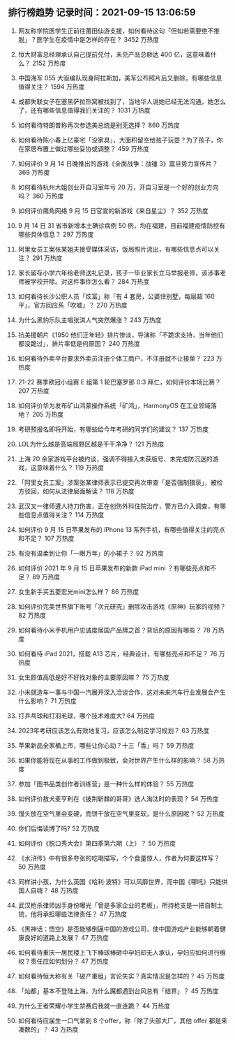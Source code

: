 
## 排行榜趋势 记录时间：2021-09-15 13:06:59
  
  1. 网友称学院医学生正前往莆田仙游支援，如何看待这句「但如若需要绝不推脱」？医学生在疫情中是怎样的存在？ 3452 万热度
    
  2. 恒大财富总经理承认自己提前兑付，未兑产品总额达 400 亿，这意味着什么？ 2152 万热度
    
  3. 中国海军 055 大驱编队现身阿拉斯加，美军公布照片后又删除，有哪些信息值得关注？ 1594 万热度
    
  4. 成都失联女子在塞黑萨拉热窝被找到了，当地华人说她已经无法沟通，她怎么了，还有哪些信息值得我们关注的？ 1031 万热度
    
  5. 如何看待特朗普称再次参选美总统是别无选择？ 860 万热度
    
  6. 如何看待陈小春上亿豪宅「没家具」，大面积留空给孩子玩耍？为了孩子，你在家居布置上做过哪些妥协或调整？ 459 万热度
    
  7. 如何评价 9 月 14 日晚推出的游戏《全面战争：战锤 3》震旦势力宣传片？ 369 万热度
    
  8. 如何看待杭州大姐创业开自习室年亏 20 万，开自习室是一个好的创业方向吗？ 360 万热度
    
  9. 如何评价鹰角网络 9 月 15 日官宣的新游戏《来自星尘》？ 352 万热度
    
  10. 9 月 14 日 31 省市新增本土确诊病例 50 例，均在福建，目前福建疫情防控有哪些具体信息？ 297 万热度
    
  11. 阿里女员工案张某姐夫接受媒体采访，饭局照片流出，有哪些信息点可以关注？ 291 万热度
    
  12. 家长留存小学六年给老师送礼记录，孩子一毕业家长立马举报老师，该涉事老师被学校开除。对这件事你怎么看？ 284 万热度
    
  13. 如何看待长沙公职人员「炫富」称「有 4 套房，公婆住别墅，每层超 160 平」，官方回应系「吹嘘」？ 270 万热度
    
  14. 为什么黑豹乐队主唱张淇人气突然爆涨？ 243 万热度
    
  15. 抗美援朝片《1950 他们正年轻》排片惨淡，导演称「不跪求支持，当年他们都没跪过」，排片率低是何原因？ 240 万热度
    
  16. 如何看待外卖平台要求外卖员注册个体工商户，不注册就不让接单？ 223 万热度
    
  17. 21-22 赛季欧冠小组赛 E 组第 1 轮巴塞罗那 0:3 拜仁，如何评价本场比赛？ 207 万热度
    
  18. 如何评价华为发布矿山鸿蒙操作系统「矿鸿」，HarmonyOS 在工业领域落地？ 205 万热度
    
  19. 考研预报名即将开始，有哪些给今年考研的同学们的建议？ 137 万热度
    
  20. LOL为什么越是高端局野区越是干干净净？ 121 万热度
    
  21. 上海 20 余家游戏平台被约谈，强调不得接入未获版号、未完成防沉迷的游戏，这意味着什么？ 119 万热度
    
  22. 「阿里女员工案」涉案张某律师表示已提交再次审查「是否强制猥亵」，被检方驳回，如何从法律层面解读？ 118 万热度
    
  23. 武汉又一律师遭人持刀伤害，正在创伤外科住院治疗，警方已介入调查，有哪些信息点值得关注？ 114 万热度
    
  24. 如何评价 9 月 15 日苹果发布的 iPhone 13 系列手机，有哪些值得关注的亮点和不足？ 107 万热度
    
  25. 有没有温柔到让你「一眼万年」的小裙子？ 92 万热度
    
  26. 如何评价 2021 年 9 月 15 日苹果发布的新款 iPad mini ？有哪些亮点和不足？ 89 万热度
    
  27. 女生新手买五菱宏光mini怎么样？ 86 万热度
    
  28. 如何评价完美世界旗下账号「次元研究」删除攻击游戏《原神》玩家的视频？ 82 万热度
    
  29. 如何看待小米手机用户忠诚度居国产品牌之首？背后的原因有哪些？ 78 万热度
    
  30. 如何看待 iPad 2021，搭载 A13 芯片，经典设计，有哪些亮点和不足？ 76 万热度
    
  31. 女生颜值高低是好不好找对象的主要原因嘛？ 75 万热度
    
  32. 小米就造车一事与中国一汽展开深入洽谈合作，这对未来汽车行业发展会产生什么影响？ 71 万热度
    
  33. 打乒乓球和打羽毛球，哪个技术难度大? 64 万热度
    
  34. 2023年考研应该怎么有效地复习，应该怎么制定学习规划？ 63 万热度
    
  35. 苹果新品全家桶上市，哪些让你心动？十三「香」吗？ 59 万热度
    
  36. 如果你能将现在从事的工作做到极致，会对世界产生什么样的影响？ 58 万热度
    
  37. 参加「图书品类创作者训练营」是一种什么样的体验？ 55 万热度
    
  38. 如何评价敖犬麦亨利在《披荆斩棘的哥哥》选人淘汰时的表现？ 54 万热度
    
  39. 馒头放在空气里会变硬，而饼干放在空气里变软，是什么原因呢？ 52 万热度
    
  40. 你们后悔读博了吗? 52 万热度
    
  41. 如何评价《脱口秀大会》第四季第六期（上）？ 50 万热度
    
  42. 《水浒传》中有很多夸张的吃喝描写，个个食量惊人，作者为何要这样写？ 50 万热度
    
  43. 同样讲小孩，为什么英国《哈利·波特》可以风靡世界，而中国《哪吒》只能供国人自嗨？ 48 万热度
    
  44. 武汉枪杀律师凶手身份曝光「曾是多家企业的老板」，所持枪支是一把自制土铳，他将承担哪些法律责任？ 47 万热度
    
  45. 《黑神话：悟空》是否能够倒逼中国的游戏公司，使中国游戏产业能够朝着健康良好的道路上发展？ 47 万热度
    
  46. 如何看待重庆一居民楼上飞下棒球棒砸中孕妇却无人承认，孕妇应如何进行维权？责任应如何划分？ 47 万热度
    
  47. 如何看待恒大称有关「破产重组」言论失实？真实情况是怎样的？ 45 万热度
    
  48. 「灿都」基本不登陆上海，为什么魔都遇到台风总有「结界」？ 45 万热度
    
  49. 为什么王者荣耀小学生禁赛后我就一直连跪？ 44 万热度
    
  50. 如何看待应届生一口气拿到 8 个offer，称「除了头部大厂，其他 offer 都是来凑数的」？ 43 万热度
    